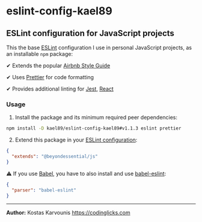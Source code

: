# eslint-config-kael89

## ESLint configuration for JavaScript projects

This the base [ESLint](https://eslint.org/) configuration I use in personal JavaScript projects, as an installable `npm` package:

✔ Extends the popular [Airbnb Style Guide](https://github.com/airbnb/javascript)

✔ Uses [Prettier](https://prettier.io/) for code formatting

✔ Provides additional linting for [Jest](https://jestjs.io/), [React](https://reactjs.org/)

### Usage

1. Install the package and its minimum required peer dependencies:

```bash
npm install -D kael89/eslint-config-kael89#v1.1.3 eslint prettier
```

2. Extend this package in your [ESLint configuration](https://eslint.org/docs/user-guide/configuring):

```json
{
  "extends": "@beyondessential/js"
}
```

⚠️ If you use [Babel](https://babeljs.io/), you have to also install and use [babel-eslint](https://www.npmjs.com/package/babel-eslint):

```json
{
  "parser": "babel-eslint"
}
```

---

**Author:** Kostas Karvounis https://codinglicks.com
